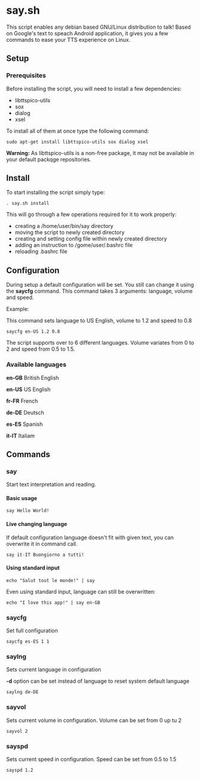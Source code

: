 # say.sh

This script enables any debian based GNU/Linux distribution to talk! Based on Google's text to speach Android application, it gives you a few commands to ease your TTS experience on Linux.

## Setup

### Prerequisites

Before installing the script, you will need to install a few dependencies:

- libttspico-utils
- sox
- dialog
- xsel

To install all of them at once type the following command:

```
sudo apt-get install libttspico-utils sox dialog xsel
```

**Warning:** As libttspico-utils is a non-free package, it may not be available in your default packqge repositories.

## Install

To start installing the script simply type:

```
. say.sh install
```

This will go through a few operations required for it to work properly:

- creating a /home/user/bin/say directory
- moving the script to newly created directory
- creating and setting config file within newly created directory
- adding an instruction to /gome/user/.bashrc file
- reloading .bashrc file

## Configuration

During setup a default configuration will be set. You still can change it using the **saycfg** command. This command takes 3 arguments: language, volume and speed.

Example:

This command sets language to US English, volume to 1.2 and speed to 0.8

```
saycfg en-US 1.2 0.8
```

The script supports over to 6 different languages. Volume variates from 0 to 2 and speed from 0.5 to 1.5.

### Available languages

**en-GB** British English

**en-US** US English

**fr-FR** French

**de-DE** Deutsch

**es-ES** Spanish

**it-IT** Italiam

## Commands

### say

Start text interpretation and reading.

#### Basic usage

```
say Hello World!
```

#### Live changing language

If default configuration language doesn't fit with given text, you can overwrite it in command call.

```
say it-IT Buongiorno a tutti!
```

#### Using standard input

```
echo "Salut tout le monde!" | say
```

Even using standard input, language can still be overwritten:

```
echo "I love this app!" | say en-GB
```

### saycfg

Set full configuration

```
saycfg es-ES 1 1
```

### saylng

Sets current language in configuration

**-d** option can be set instead of language to reset system default language

```
saylng de-DE
```

### sayvol

Sets current volume in configuration. Volume can be set from 0 up tu 2

```
sayvol 2
```

### sayspd

Sets current speed in configuration. Speed can be set from 0.5 to 1.5

```
sayspd 1.2
```
